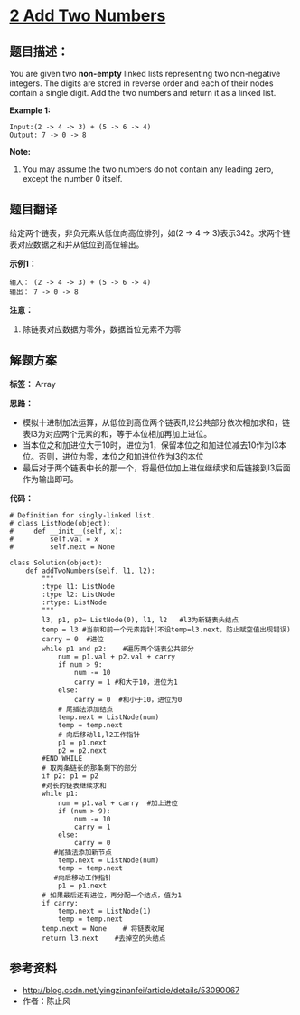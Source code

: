 # [2 Add Two Numbers](https://leetcode.com/problems/add-two-numbers/description/)

## 题目描述：

You are given two **non-empty** linked lists representing two non-negative integers. The digits are stored in reverse order and each of their nodes contain a single digit. Add the two numbers and return it as a linked list.

**Example 1:**

```
Input:(2 -> 4 -> 3) + (5 -> 6 -> 4)
Output: 7 -> 0 -> 8
```

**Note:**
1.	You may assume the two numbers do not contain any leading zero, except the number 0 itself.

## 题目翻译

给定两个链表，非负元素从低位向高位排列，如(2 -> 4 -> 3)表示342。求两个链表对应数据之和并从低位到高位输出。

**示例1：**

```
输入： (2 -> 4 -> 3) + (5 -> 6 -> 4)
输出： 7 -> 0 -> 8
```

**注意：**
1.	除链表对应数据为零外，数据首位元素不为零

## 解题方案

**标签：** Array

**思路：**

 - 模拟十进制加法运算，从低位到高位两个链表l1,l2公共部分依次相加求和，链表l3为对应两个元素的和，等于本位相加再加上进位。
 - 当本位之和加进位大于10时，进位为1，保留本位之和加进位减去10作为l3本位。否则，进位为零，本位之和加进位作为l3的本位
 - 最后对于两个链表中长的那一个，将最低位加上进位继续求和后链接到l3后面作为输出即可。

**代码：**

```
# Definition for singly-linked list.  
# class ListNode(object):  
#     def __init__(self, x):  
#         self.val = x  
#         self.next = None  
  
class Solution(object):  
    def addTwoNumbers(self, l1, l2):  
        """ 
        :type l1: ListNode 
        :type l2: ListNode 
        :rtype: ListNode 
        """  
        l3, p1, p2= ListNode(0), l1, l2   #l3为新链表头结点
        temp = l3 #当前和前一个元素指针(不设temp=l3.next，防止赋空值出现错误)  
        carry = 0  #进位  
        while p1 and p2:    #遍历两个链表公共部分  
            num = p1.val + p2.val + carry  
            if num > 9:  
                num -= 10  
                carry = 1 #和大于10，进位为1 
            else:  
                carry = 0  #和小于10，进位为0
            # 尾插法添加结点  
            temp.next = ListNode(num)  
            temp = temp.next  
            # 向后移动l1,l2工作指针  
            p1 = p1.next  
            p2 = p2.next
        #END WHILE
        # 取两条链长的那条剩下的部分  
        if p2: p1 = p2  
        #对长的链表继续求和
        while p1:  
            num = p1.val + carry  #加上进位
            if (num > 9):  
                num -= 10  
                carry = 1  
            else:  
                carry = 0 
           #尾插法添加新节点   
            temp.next = ListNode(num)  
            temp = temp.next  
           #向后移动工作指针 
            p1 = p1.next  
        # 如果最后还有进位，再分配一个结点，值为1  
        if carry:  
            temp.next = ListNode(1)  
            temp = temp.next  
        temp.next = None    # 将链表收尾  
        return l3.next    #去掉空的头结点 
```

## 参考资料

- http://blog.csdn.net/yingzinanfei/article/details/53090067
- 作者：陈止风